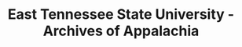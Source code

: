 ---
layout: repo
title: "East Tennessee State University - Archives of Appalachia"
id: 6138
permalink: repos/6138/
---